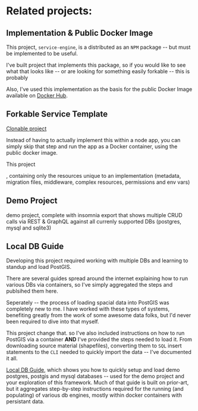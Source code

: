 
# Related projects:
## Implementation & Public Docker Image 
This project, `service-engine`, is a distributed as an `NPM` package -- but must be implemented to be useful.

I've built project that implements this package, so if you would like to see what that looks like -- or are looking for something easily forkable -- this is probably

Also, I've used this implementation as the basis for the public Docker Image available on [Docker Hub](https://hub.docker.com/r/sudowing/service-engine).

## Forkable Service Template 
[Clonable project](https://github.com/sudowing/service-engine-template) 

Instead of having to actually implement this within a node app, you can simply skip that step and run the app as a Docker container, using the  public docker image.

This project 

, containing only the resources unique to an implementation (metadata, migration files, middleware, complex resources, permissions and env vars)
## Demo Project 
demo project, complete with insomnia export that shows multiple CRUD calls via REST & GraphQL against all currenly supported DBs (postgres, mysql and sqlite3)
## Local DB Guide

Developing this project required working with multiple DBs and learning to standup and load PostGIS.

There are several guides spread around the internet explaining how to run various DBs via containers, so I've simply aggregated the steps and publsihed them here.

Seperately -- the process of loading spacial data into PostGIS was completely new to me. I have worked with these types of systems, benefiting greatly from the work of some awesome data folks, but I'd never been required to dive into that myself.

This project change that. so I've also included instructions on how to run PostGIS via a container **AND** I've provided the steps needed to load it. From downloading source material (shapefiles), converting them to `SQL` insert statements to the `CLI` needed to quickly import the data -- I've documented it all.

[Local DB Guide](https://github.com/sudowing/guide-local-databases), which shows you how to quickly setup and load demo postgres, postgis and mysql databases -- used for the demo project and your exploration of this framework.
Much of that guide is built on prior-art, but it aggregates step-by-step instructions required for the running (and populating) of various db engines, mostly within docker containers with persistant data.
